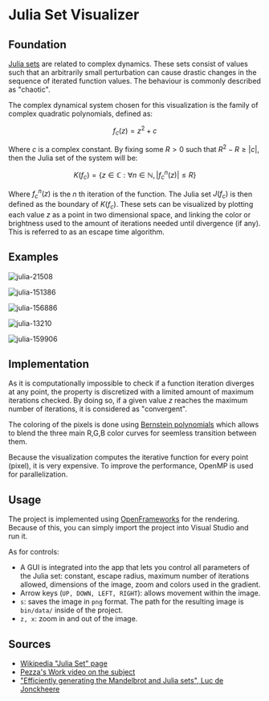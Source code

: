# Julia Set Visualizer

## Foundation

[Julia sets](https://en.wikipedia.org/wiki/Julia_set) are related to complex dynamics. These sets consist of values such that an arbitrarily small perturbation can cause drastic changes in the sequence of iterated function values. The behaviour is commonly described as "chaotic". 

The complex dynamical system chosen for this visualization is the family of complex quadratic polynomials, defined as:

$$
	f_c(z) = z^2 + c
$$

Where $c$ is a complex constant. By fixing some $R > 0$ such that $R^2 - R \geq |c|$, then the Julia set of the system will be:

$$
K(f_c) = \{z \in \mathbb{C} : \forall n \in \mathbb{N}, |f_{c}^{n}(z)|\leq R\}
$$

Where $f_{c}^{n}(z)$ is the $n$ th iteration of the function. The Julia set $J(f_c)$ is then defined as the boundary of $K(f_c)$. These sets can be visualized by plotting each value $z$ as a point in two dimensional space, and linking the color or brightness used to the amount of iterations needed until divergence (if any). This is referred to as an escape time algorithm.

## Examples

![julia-21508](https://user-images.githubusercontent.com/43313293/222982338-0ffeb666-be54-4233-87b8-b6bd43d784bb.png)

![julia-151386](https://user-images.githubusercontent.com/43313293/222982341-1b8b4109-0cc7-417d-baba-ddef815e821c.png)

![julia-156886](https://user-images.githubusercontent.com/43313293/222982344-48b6ec67-b57a-41aa-af33-b12838ae31b5.png)

![julia-13210](https://user-images.githubusercontent.com/43313293/222982348-52e52d69-2e95-49d6-a100-b41abb56318e.png)

![julia-159906](https://user-images.githubusercontent.com/43313293/222982349-79688e02-aa69-4211-af85-4562c0b96ce4.png)

## Implementation

As it is computationally impossible to check if a function iteration diverges at any point, the property is discretized with a limited amount of maximum iterations checked. By doing so, if a given value $z$ reaches the maximum number of iterations, it is considered as "convergent".

The coloring of the pixels is done using [Bernstein polynomials](https://en.wikipedia.org/wiki/Bernstein_polynomial) which allows to blend the three main R,G,B color curves for seemless transition between them.

Because the visualization computes the iterative function for every point (pixel), it is very expensive. To improve the performance, OpenMP is used for parallelization.


## Usage

The project is implemented using [OpenFrameworks](https://openframeworks.cc/) for the rendering. Because of this, you can simply import the project into Visual Studio and run it.

As for controls: 
- A GUI is integrated into the app that lets you control all parameters of the Julia set: constant, escape radius, maximum number of iterations allowed, dimensions of the image, zoom and colors used in the gradient.
- Arrow keys (`UP, DOWN, LEFT, RIGHT`): allows movement within the image.
- `s`: saves the image in `png` format. The path for the resulting image is `bin/data/` inside of the project.
- `z, x`: zoom in and out of the image.



## Sources
- [Wikipedia "Julia Set" page](https://en.wikipedia.org/wiki/Julia_set)
- [Pezza's Work video on the subject](https://www.youtube.com/watch?v=uc2yok_pLV4&list=PLXwWpgaYLTFeNuCf40dfIdQFH_WYSzkTE&index=15&t=142s)
- ["Efficiently generating the Mandelbrot and Julia sets", Luc de Jonckheere](https://theses.liacs.nl/pdf/2018-2019-JonckheereLSde.pdf)
